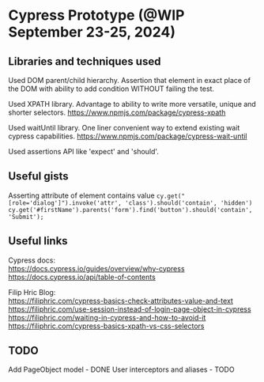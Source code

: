 # Cypress Prototype (@WIP September 23-25, 2024)

## Libraries and techniques used
Used DOM parent/child hierarchy.
Assertion that element in exact place of the DOM with ability to add condition WITHOUT failing the test.

Used XPATH library. 
Advantage to ability to write more versatile, unique and shorter selectors.
https://www.npmjs.com/package/cypress-xpath

Used waitUntil library. 
One liner convenient way to extend existing wait cypress capabilities.
https://www.npmjs.com/package/cypress-wait-until

Used assertions API like 'expect' and 'should'.

## Useful gists
Asserting attribute of element contains value
`cy.get("[role='dialog']").invoke('attr', 'class').should('contain', 'hidden')`  
`cy.get('#firstName').parents('form').find('button').should('contain', 'Submit');`  

## Useful links 

Cypress docs:  
https://docs.cypress.io/guides/overview/why-cypress  
https://docs.cypress.io/api/table-of-contents  

Filip Hric Blog:  
https://filiphric.com/cypress-basics-check-attributes-value-and-text  
https://filiphric.com/use-session-instead-of-login-page-object-in-cypress
https://filiphric.com/waiting-in-cypress-and-how-to-avoid-it  
https://filiphric.com/cypress-basics-xpath-vs-css-selectors  


## TODO
Add PageObject model - DONE
User interceptors and aliases - TODO
